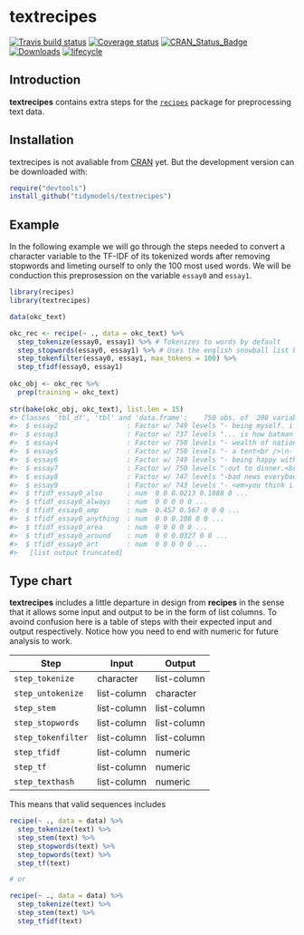 
<!-- README.md is generated from README.Rmd. Please edit that file -->
textrecipes
===========

[![Travis build status](https://travis-ci.org/tidymodels/textrecipes.svg?branch=master)](https://travis-ci.org/tidymodels/textrecipes) [![Coverage status](https://codecov.io/gh/tidymodels/textrecipes/branch/master/graph/badge.svg)](https://codecov.io/github/tidymodels/textrecipes?branch=master) [![CRAN\_Status\_Badge](http://www.r-pkg.org/badges/version/textrecipes)](http://cran.r-project.org/web/packages/textrecipes) [![Downloads](http://cranlogs.r-pkg.org/badges/textrecipes)](http://cran.rstudio.com/package=textrecipes) [![lifecycle](https://img.shields.io/badge/lifecycle-experimental-orange.svg)](https://www.tidyverse.org/lifecycle/#experimental)

Introduction
------------

**textrecipes** contains extra steps for the [`recipes`](https://CRAN.R-project.org/package=recipes) package for preprocessing text data.

Installation
------------

textrecipes is not avaliable from [CRAN](https://CRAN.R-project.org) yet. But the development version can be downloaded with:

``` r
require("devtools")
install_github("tidymodels/textrecipes")
```

Example
-------

In the following example we will go through the steps needed to convert a character variable to the TF-IDF of its tokenized words after removing stopwords and limeting ourself to only the 100 most used words. We will be conduction this preprosession on the variable `essay0` and `essay1`.

``` r
library(recipes)
library(textrecipes)

data(okc_text)

okc_rec <- recipe(~ ., data = okc_text) %>%
  step_tokenize(essay0, essay1) %>% # Tokenizes to words by default
  step_stopwords(essay0, essay1) %>% # Uses the english snowball list by default
  step_tokenfilter(essay0, essay1, max_tokens = 100) %>%
  step_tfidf(essay0, essay1)
   
okc_obj <- okc_rec %>%
  prep(training = okc_text)
   
str(bake(okc_obj, okc_text), list.len = 15)
#> Classes 'tbl_df', 'tbl' and 'data.frame':    750 obs. of  208 variables:
#>  $ essay2                 : Factor w/ 749 levels "- being myself. i'm comfortable in my own skin.<br />\n- cooking, eating and washing dishes<br />\n- sleeping &"| __truncated__,..: 743 574 595 385 109 367 719 721 225 449 ...
#>  $ essay3                 : Factor w/ 737 levels "... is how batman i am.<br />\n<br />\ni'm a huge geek.<br />\n<br />\nrecently i've heard \"you're like a stra"| __truncated__,..: 655 192 523 403 675 698 51 46 417 309 ...
#>  $ essay4                 : Factor w/ 750 levels "- wealth of nations, the social contract, the prince.<br />\n<br />\n- coming to america, willy wonka and the c"| __truncated__,..: 611 634 695 638 104 113 378 86 293 323 ...
#>  $ essay5                 : Factor w/ 750 levels "- a tent<br />\n- a good pillow<br />\n- a funny hat in cold weather<br />\n- genuinely good and trustworthy fr"| __truncated__,..: 344 237 536 271 7 383 128 52 688 750 ...
#>  $ essay6                 : Factor w/ 749 levels "- being happy with simple things.<br />\n- whether lightness is unbearable.<br />\n- how to get to know someone"| __truncated__,..: 466 105 332 215 568 35 506 480 317 326 ...
#>  $ essay7                 : Factor w/ 750 levels "-out to dinner.<br />\n-at the movies.<br />\n-having drinks at a spot where i like the atmosphere.<br />\n-coo"| __truncated__,..: 658 419 50 292 552 248 530 116 144 461 ...
#>  $ essay8                 : Factor w/ 747 levels "-bad news everybody i received a message from the people of 2135,\nthey said the aliens attacked and devastated"| __truncated__,..: 254 704 622 548 709 497 347 298 76 42 ...
#>  $ essay9                 : Factor w/ 743 levels "- <em>you think i'm the bee's knees</em> (although obviously that\nwon't slim down the pool at all)<br />\n- <e"| __truncated__,..: 698 643 540 638 530 137 378 320 17 283 ...
#>  $ tfidf_essay0_also      : num  0 0 0.0213 0.1888 0 ...
#>  $ tfidf_essay0_always    : num  0 0 0 0 0 ...
#>  $ tfidf_essay0_amp       : num  0.457 0.567 0 0 0 ...
#>  $ tfidf_essay0_anything  : num  0 0 0.108 0 0 ...
#>  $ tfidf_essay0_area      : num  0 0 0 0 0 ...
#>  $ tfidf_essay0_around    : num  0 0 0.0327 0 0 ...
#>  $ tfidf_essay0_art       : num  0 0 0 0 0 ...
#>   [list output truncated]
```

Type chart
----------

**textrecipes** includes a little departure in design from **recipes** in the sense that it allows some input and output to be in the form of list columns. To avoind confusion here is a table of steps with their expected input and output respectively. Notice how you need to end with numeric for future analysis to work.

| Step               | Input       | Output      |
|--------------------|-------------|-------------|
| `step_tokenize`    | character   | list-column |
| `step_untokenize`  | list-column | character   |
| `step_stem`        | list-column | list-column |
| `step_stopwords`   | list-column | list-column |
| `step_tokenfilter` | list-column | list-column |
| `step_tfidf`       | list-column | numeric     |
| `step_tf`          | list-column | numeric     |
| `step_texthash`    | list-column | numeric     |

This means that valid sequences includes

``` r
recipe(~ ., data = data) %>%
  step_tokenize(text) %>%
  step_stem(text) %>%
  step_stopwords(text) %>%
  step_topwords(text) %>%
  step_tf(text)

# or

recipe(~ ., data = data) %>%
  step_tokenize(text) %>%
  step_stem(text) %>%
  step_tfidf(text)
```
